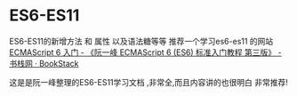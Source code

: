 # ES6-ES11
ES6-ES11的新增方法 和 属性 以及语法糖等等
推荐一个学习es6-es11 的网站
[ECMAScript 6 入门 - 《阮一峰 ECMAScript 6 (ES6) 标准入门教程 第三版》 - 书栈网 · BookStack](https://www.bookstack.cn/read/es6-3rd/sidebar.md)

这是是阮一峰整理的ES6-ES11学习文档 ,非常全,而且内容讲的也很明白  非常推荐!
